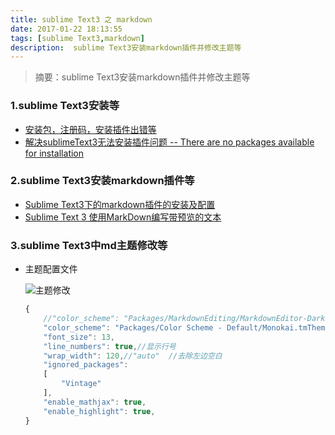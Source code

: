 ```yaml
---
title: sublime Text3 之 markdown
date: 2017-01-22 18:13:55
tags: [sublime Text3,markdown]
description:  sublime Text3安装markdown插件并修改主题等 
---
```


>摘要：sublime Text3安装markdown插件并修改主题等

<!--more-->

### 1.sublime Text3安装等
* [安装包，注册码，安装插件出错等](http://pan.baidu.com/s/1skLz2VV)
* [解决sublimeText3无法安装插件问题 -- There are no packages available for installation ](http://blog.csdn.net/zhyh1986/article/details/40678263)

### 2.sublime Text3安装markdown插件等
* [Sublime Text3下的markdown插件的安装及配置](http://www.cnblogs.com/Sinte-Beuve/p/5148108.html)
* [Sublime Text 3 使用MarkDown编写带预览的文本](http://blog.csdn.net/marksinoberg/article/details/50993456)

### 3.sublime Text3中md主题修改等

* 主题配置文件

    ![主题修改](http://peak-1253299104.costj.myqcloud.com/blog/sublime%20text3.png)

    ``` javascript
    {
        //"color_scheme": "Packages/MarkdownEditing/MarkdownEditor-Dark.tmTheme",//markdown主题
        "color_scheme": "Packages/Color Scheme - Default/Monokai.tmTheme",//设置主题
        "font_size": 13,
        "line_numbers": true,//显示行号
        "wrap_width": 120,//"auto"  //去除左边空白
        "ignored_packages":
        [
            "Vintage"
        ],
        "enable_mathjax": true,
        "enable_highlight": true,
    }
    ```

